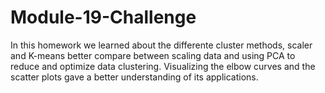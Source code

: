 # Module-19-Challenge

In this homework we learned about the differente cluster methods, scaler and K-means better compare between scaling data and using PCA to reduce and optimize data clustering. Visualizing the elbow curves and the scatter plots gave a better understanding of its applications.
